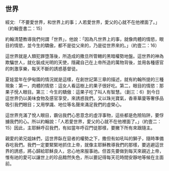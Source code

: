 ## 世界 ##

經文: 「不要愛世界，和世界上的事；人若愛世界，愛父的心就不在他裡面了。」（約翰壹書二：15）



約翰清楚教導我們何謂「世界」，他說：「因為凡世界上的事，就像肉體的情慾，眼目的情慾，並今生的驕傲，都不是從父來的，乃是從世界來的。」（約壹二：16）

這世界就是人類犯罪墮落後，所造成的撒旦所管轄的黑暗權勢地盤。這世界的神為欺騙世人，就化裝成光明的天使，隱藏自己在上帝所造的萬物背後，並用各種感官的刺激享樂，每天不斷的誘惑基督徒。

夏娃當年在伊甸園的情況就是這樣，在創世記第三章的描述，就有約翰所提的三種現象：第一，肉體的情慾：這女人看這樹上的果子很好吃。第二，眼目的情慾：那果子悅人眼目。第三：今生的驕傲：這果子吃了叫人有智慧。（創三：6）到今日這世界仍以美味食物及感官享受，來誘惑我們。又以珠光寶氣，香車華廈等奢侈品吸引我們眼目；又用學識、地位等名聲來滿足我們的虛榮心。

這世界充滿了悅人眼目，霸佔我們心思意念的虛浮事物，這些都是危險陷阱，要俘擄我們的心。所以約翰說：「人若愛世界，愛父的心就不在他裡面了。」（約壹二：15）因此，主耶穌呼召我們，有如當年呼召門徒那樣，要撇下所有來跟隨主。

親愛的弟兄姐妹們，這世界臥在惡者的權勢之下，撒但有如吼叫的獅子，隨時準備吞吃我們。我們一定要緊緊地抓住上帝，就像主耶穌教導我們的那樣，要逃避這世界的誘惑，將心歸給耶穌良人，忠心地來服事祂。但首先要做到每天來親近上帝，惟有祂的愛可以讓世上的珍品黯然失色，所以要記得每天花時間安靜地等候在主面前。